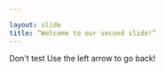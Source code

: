 ```yaml
---

layout: slide
title: “Welcome to our second slide!”
---
```

Don't test
Use the left arrow to go back!
